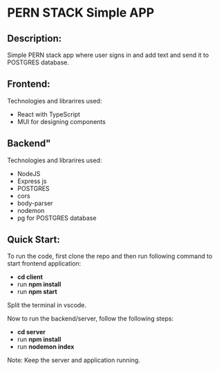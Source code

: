 # PERN STACK Simple APP


## Description:
Simple PERN stack app where user signs in and add text and send it to POSTGRES database.


## Frontend:
Technologies and librarires used:
* React with TypeScript
* MUI for designing components

## Backend"
Technologies and librarires used:

* NodeJS
* Express js
* POSTGRES 
* cors
* body-parser
* nodemon
* pg for POSTGRES database


## Quick Start:
To run the code, first clone the repo and then run following command to start frontend application:

* **cd client** 
* run **npm install**
* run **npm start**

Split the terminal in vscode.

Now to run the backend/server, follow the following steps:
* **cd server**
* run **npm install**
* run **nodemon index**

Note: Keep the server and application running.


